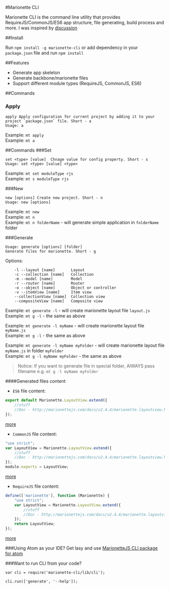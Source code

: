 #Marionette CLI

Marionette CLI is the command line utility that provides RequireJS/CommonJS/ES6 app structure, file generating, build process and more.
I was inspired by [discussion](https://github.com/marionettejs/backbone.marionette/issues/1489)

##Install

Run `npm install -g marionette-cli` or add dependency in your `package.json` file and run `npm install`

##Features
* Generate app skeleton
* Generate backbone/marionette files
* Support different module types (RequireJS, CommonJS, ES6)

##Commands
### Apply
```
apply Apply configuration for current project by adding it to your 
project `package.json` file. Short - a
Usage: a
```

Example: `mt apply` <br />
Example: `mt a`

##Commands
###Set
```
set <type> [value]  Chnage value for config property. Short - s
Usage: set <type> [value] <type>
```

Example: `mt set moduleType rjs` <br />
Example: `mt s moduleType rjs`

###New
```
new [options] Create new project. Short - n
Usage: new [options]
```

Example: `mt new` <br />
Example: `mt n` <br />
Example: `mt n folderName` - will generate simple application in `folderName` folder<br />

###Generate
```
Usage: generate [options] [folder]
Generate files for marionette. Short - g
```

Options:
```
    -l --layout [name]       Layout
    -c --collection [name]   Collection
    -m --model [name]        Model
    -r --router [name]       Router
    -o --object [name]       Object or controller
    -v --itemView [name]     Item view
    --collectionView [name]  Collection view
    --compositeView [name]   Composite view
```

Example: `mt generate -l` - will create marionette layout file `layout.js` <br />
Example: `mt g -l` - the same as above

Example: `mt generate -l myName` - will create marionette layout file `myName.js` <br />
Example: `mt g -l` - the same as above

Example: `mt generate -l myName myFolder` - will create marionette layout file `myName.js` in folder `myFolder` <br />
Example: `mt g -l myName myFolder` - the same as above

> Notice: If you want to generate file in special folder, AlWAYS pass filename
e.g. `mt g -l myName myFolder`

####Generated files content

* `ES6` file content:<br/>
```javascript
export default Marionette.LayoutView.extend({
	//stuff
	//Doc - http://marionettejs.com/docs/v2.4.4/marionette.layoutview.html
});
```
[more](examples.md#es6)<br/>

* `CommonJS` file content:<br/>
```javascript
"use strict";
var LayoutView = Marionette.LayoutView.extend({
	//stuff
	//Doc - http://marionettejs.com/docs/v2.4.4/marionette.layoutview.html
});
module.exports = LayoutView;
```
[more](examples.md#commonjs)<br/>

* `RequireJS` file content:<br/>
```javascript
define(['marionette'], function (Marionette) {
	"use strict";
	var LayoutView = Marionette.LayoutView.extend({
		//stuff
		//Doc - http://marionettejs.com/docs/v2.4.4/marionette.layoutview.html
	});
	return LayoutView;
});
```
[more](examples.md#requirejs)<br/>

###Using Atom as your IDE?
Get lasy and use [MarionetteJS CLI package for atom](https://atom.io/packages/atom-marionettejs-cli)

###Want to run CLI from your code?
```
var cli = require('marionette-cli/lib/cli');

cli.run(['generate', '--help']);
```
